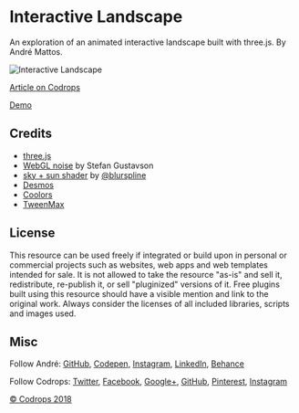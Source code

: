 # Interactive Landscape

An exploration of an animated interactive landscape built with three.js. By André Mattos.

![Interactive Landscape](https://tympanus.net/codrops/wp-content/uploads/2018/12/landscape_featured.jpg)

[Article on Codrops](https://tympanus.net/codrops/?p=36470)

[Demo](http://tympanus.net/Development/AnimatedLandscape/)

## Credits

*   [three.js](https://threejs.org/)
*   [WebGL noise](https://github.com/stegu/webgl-noise) by Stefan Gustavson
*   [sky + sun shader](https://threejs.org/examples/?q=sky#webgl_shaders_sky) by [@blurspline](https://twitter.com/blurspline)
*   [Desmos](https://www.desmos.com/calculator)
*   [Coolors](https://coolors.co)
*   [TweenMax](https://greensock.com/tweenmax)

## License
This resource can be used freely if integrated or build upon in personal or commercial projects such as websites, web apps and web templates intended for sale. It is not allowed to take the resource "as-is" and sell it, redistribute, re-publish it, or sell "pluginized" versions of it. Free plugins built using this resource should have a visible mention and link to the original work. Always consider the licenses of all included libraries, scripts and images used.

## Misc

Follow André: [GitHub](https://github.com/ma77os), [Codepen](https://codepen.io/ma77os/), [Instagram](https://www.instagram.com/ma77os/), [LinkedIn](https://www.linkedin.com/in/andremattos/), [Behance](https://behance.net/ma77os)

Follow Codrops: [Twitter](http://www.twitter.com/codrops), [Facebook](http://www.facebook.com/codrops), [Google+](https://plus.google.com/101095823814290637419), [GitHub](https://github.com/codrops), [Pinterest](http://www.pinterest.com/codrops/), [Instagram](https://www.instagram.com/codropsss/)


[© Codrops 2018](http://www.codrops.com)





